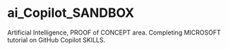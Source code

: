 # ai_Copilot_SANDBOX
Artificial Intelligence, PROOF of CONCEPT area.  Completing MICROSOFT tutorial on GitHub Copilot SKILLS.
